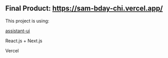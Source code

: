 ## Final Product: https://sam-bday-chi.vercel.app/

This project is using:

[assistant-ui](https://github.com/Yonom/assistant-ui)

React.js + Next.js

Vercel


